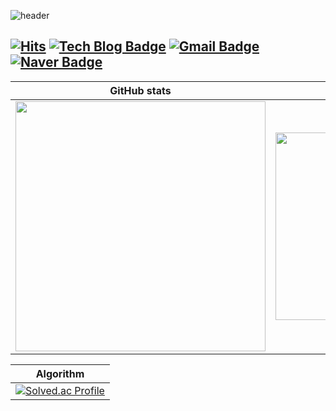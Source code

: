 ![header](https://capsule-render.vercel.app/api?type=waving&color=2F68F9&height=120&section=header&text=SONG%20BYEONG%20HUN%20👋&fontSize=50&animation=twinkling&fontColor=FFF)

[![Hits](https://hits.seeyoufarm.com/api/count/incr/badge.svg?url=https%3A%2F%2Fgithub.com%2Fthdqudgns&count_bg=%2379C83D&title_bg=%23555555&icon=&icon_color=%23E7E7E7&title=hits&edge_flat=false)](https://hits.seeyoufarm.com)
[![Tech Blog Badge](http://img.shields.io/badge/-Tech%20blog-black?style=flat-square&logo=github&link=https://thdqudgns.tistory.com/)](https://thdqudgns.tistory.com/)
[![Gmail Badge](https://img.shields.io/badge/Gmail-d14836?style=flat-square&logo=Gmail&logoColor=white&link=mailto:thdqudgns9612@gmail.com)](mailto:thdqudgns9612@gmail.com)
[![Naver Badge](https://img.shields.io/badge/Naver-03C75A?style=flat-square&logo=Naver&logoColor=white&link=mailto:thdqudgns96@naver.com)](mailto:thdqudgns96@naver.com)
---

|GitHub stats|Top Langs|
|:--:|:--:|
|<img src="https://github-readme-stats.vercel.app/api?username=thdqudgns&show_icons=true&theme=onedark" width="400px">|<img src="https://github-readme-stats.vercel.app/api/top-langs/?username=thdqudgns&layout=compact&theme=onedark" width="300px">|

|Algorithm|
|:--:|
|[![Solved.ac Profile](http://mazassumnida.wtf/api/v2/generate_badge?boj=thdqudgns)](https://solved.ac/thdqudgns)|

<!--
**thdqudgns/thdqudgns** is a ✨ _special_ ✨ repository because its `README.md` (this file) appears on your GitHub profile.

Here are some ideas to get you started:

- 🔭 I’m currently working on ...
- 🌱 I’m currently learning ...
- 👯 I’m looking to collaborate on ...
- 🤔 I’m looking for help with ...
- 💬 Ask me about ...
- 📫 How to reach me: ...
- 😄 Pronouns: ...
- ⚡ Fun fact: ...
-->
